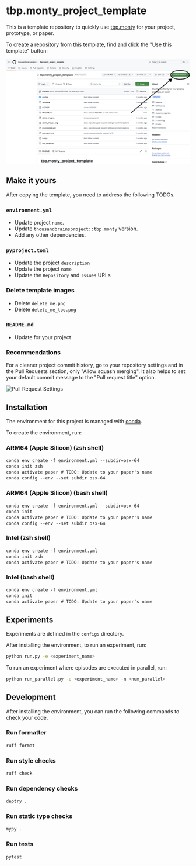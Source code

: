 # tbp.monty_project_template

This is a template repository to quickly use [tbp.monty](https://github.com/thousandbrainsproject/tbp.monty) for your project, prototype, or paper.

To create a repository from this template, find and click the "Use this template" button:

![Use this template](./delete_me.png)

## Make it yours

After copying the template, you need to address the following TODOs.

### `environment.yml`

- Update project `name`.
- Update `thousandbrainsproject::tbp.monty` version.
- Add any other dependencies.

### `pyproject.toml`

- Update the project `description`
- Update the project `name`
- Update the `Repository` and `Issues` URLs

### Delete template images

- Delete `delete_me.png`
- Delete `delete_me_too.png`

### `README.md`

- Update for your project

### Recommendations

For a cleaner project commit history, go to your repository settings and in the Pull Requests section, only "Allow squash merging". It also helps to set your default commit message to the "Pull request title" option.

![Pull Request Settings](./delete_me_too.png)

## Installation

The environment for this project is managed with [conda](https://www.anaconda.com/download/success).

To create the environment, run:

### ARM64 (Apple Silicon) (zsh shell)
```
conda env create -f environment.yml --subdir=osx-64
conda init zsh
conda activate paper # TODO: Update to your paper's name
conda config --env --set subdir osx-64
```

### ARM64 (Apple Silicon) (bash shell)
```
conda env create -f environment.yml --subdir=osx-64
conda init
conda activate paper # TODO: Update to your paper's name
conda config --env --set subdir osx-64
```

### Intel (zsh shell)
```
conda env create -f environment.yml
conda init zsh
conda activate paper # TODO: Update to your paper's name
```

### Intel (bash shell)
```
conda env create -f environment.yml
conda init
conda activate paper # TODO: Update to your paper's name
```

## Experiments

Experiments are defined in the `configs` directory.

After installing the environment, to run an experiment, run:

```bash
python run.py -e <experiment_name>
```

To run an experiment where episodes are executed in parallel, run:

```bash
python run_parallel.py -e <experiment_name> -n <num_parallel>
```

## Development

After installing the environment, you can run the following commands to check your code.

### Run formatter

```bash
ruff format
```

### Run style checks

```bash
ruff check
```

### Run dependency checks

```bash
deptry .
```

### Run static type checks

```bash
mypy .
```

### Run tests

```bash
pytest
```
